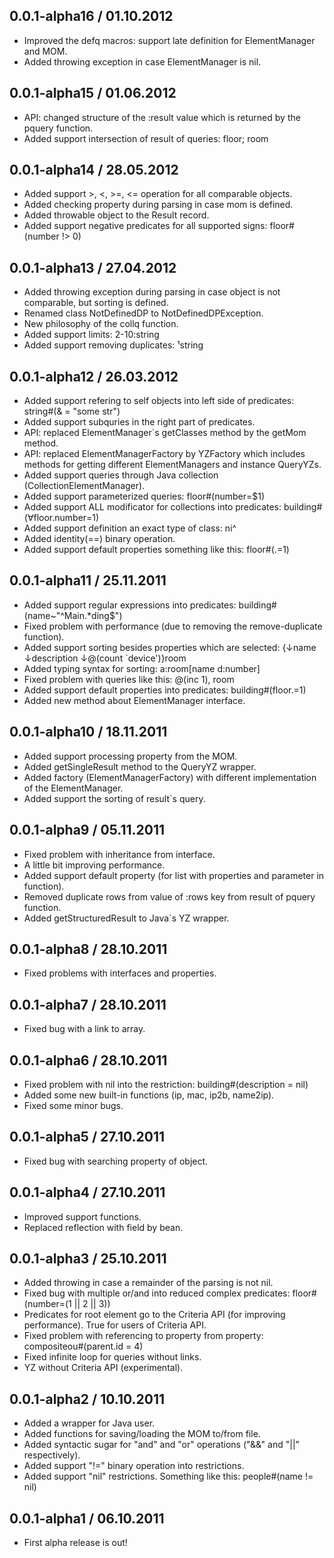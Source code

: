 ## 0.0.1-alpha16 / 01.10.2012

* Improved the defq macros: support late definition for ElementManager and MOM.
* Added throwing exception in case ElementManager is nil.

## 0.0.1-alpha15 / 01.06.2012

* API: changed structure of the :result value which is returned by the pquery function.
* Added support intersection of result of queries: floor; room

## 0.0.1-alpha14 / 28.05.2012
 
* Added support >, <, >=, <= operation for all comparable objects.
* Added checking property during parsing in case mom is defined.
* Added throwable object to the Result record.
* Added support negative predicates for all supported signs: floor#(number !> 0)

## 0.0.1-alpha13 / 27.04.2012

* Added throwing exception during parsing in case object is not comparable, but sorting is defined.
* Renamed class NotDefinedDP to NotDefinedDPException.
* New philosophy of the collq function.
* Added support limits: 2-10:string
* Added support removing duplicates: ¹string

## 0.0.1-alpha12 / 26.03.2012

* Added support refering to self objects into left side of predicates: string#(& = "some str")
* Added support subquries in the right part of predicates.
* API: replaced ElementManager`s getClasses method by the getMom method.
* API: replaced ElementManagerFactory by YZFactory which includes methods for getting different ElementManagers and instance QueryYZs.
* Added support queries through Java collection (CollectionElementManager).
* Added support parameterized queries: floor#(number=$1)
* Added support ALL modificator for collections into predicates: building#(∀floor.number=1)
* Added support definition an exact type of class: ni^
* Added identity(==) binary operation.
* Added support default properties something like this: floor#(.=1)

## 0.0.1-alpha11 / 25.11.2011

* Added support regular expressions into predicates: building#(name~"^Main.*ding$")
* Fixed problem with performance (due to removing the remove-duplicate function).
* Added support sorting besides properties which are selected: {↓name ↓description ↓@(count `device')}room
* Added typing syntax for sorting: a:room[name d:number]
* Fixed problem with queries like this: @(inc 1), room
* Added support default properties into predicates: building#(floor.=1)
* Added new method about ElementManager interface.

## 0.0.1-alpha10 / 18.11.2011

* Added support processing property from the MOM.
* Added getSingleResult method to the QueryYZ wrapper.
* Added factory (ElementManagerFactory) with different implementation of the ElementManager.
* Added support the sorting of result`s query.

## 0.0.1-alpha9 / 05.11.2011

* Fixed problem with inheritance from interface.
* A little bit improving performance.
* Added support default property (for list with properties and parameter in function).
* Removed duplicate rows from value of :rows key from result of pquery function.
* Added getStructuredResult to Java`s YZ wrapper.

## 0.0.1-alpha8 / 28.10.2011

* Fixed problems with interfaces and properties.

## 0.0.1-alpha7 / 28.10.2011

* Fixed bug with a link to array.

## 0.0.1-alpha6 / 28.10.2011

* Fixed problem with nil into the restriction: building#(description = nil)
* Added some new built-in functions (ip, mac, ip2b, name2ip).
* Fixed some minor bugs.

## 0.0.1-alpha5 / 27.10.2011

* Fixed bug with searching property of object.

## 0.0.1-alpha4 / 27.10.2011

* Improved support functions.
* Replaced reflection with field by bean.

## 0.0.1-alpha3 / 25.10.2011

* Added throwing in case a remainder of the parsing is not nil.
* Fixed bug with multiple or/and into reduced complex predicates: floor#(number=(1 || 2 || 3))
* Predicates for root element go to the Criteria API (for improving performance). True for users of Criteria API.
* Fixed problem with referencing to property from property: compositeou#(parent.id = 4)
* Fixed infinite loop for queries without links.
* YZ without Criteria API (experimental).

## 0.0.1-alpha2 / 10.10.2011

* Added a wrapper for Java user.
* Added functions for saving/loading the MOM to/from file.
* Added syntactic sugar for "and" and "or" operations ("&&" and "||" respectively).
* Added support "!=" binary operation into restrictions.
* Added support "nil" restrictions. Something like this: people#(name != nil)

## 0.0.1-alpha1 / 06.10.2011

* First alpha release is out!
